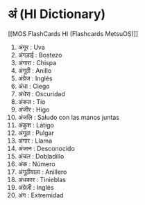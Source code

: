 # अं (HI Dictionary)

[[MOS FlashCards HI (Flashcards MetsuOS)]]

1. अंगूर : Uva
2. अंगड़ाई : Bostezo
3. अंगारा : Chispa
4. अंगूठी : Anillo
5. अंग्रेज : Inglés
6. अंधा : Ciego
7. अंधेरा : Oscuridad
8. अंकल : Tío
9. अंजीर : Higo
10. अंजलि : Saludo con las manos juntas
11. अंकुश : Látigo
12. अंगूठा : Pulgar
13. अंगार : Llama
14. अंजान : Desconocido
15. अंचल : Dobladillo
16. अंक : Número
17. अंगूठीवाला : Anillero
18. अंधकार : Tinieblas
19. अंग्रेज़ी : Inglés
20. अंग : Extremidad

